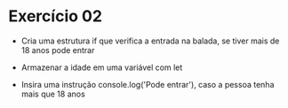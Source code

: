 # Exercício 02

* Cria uma estrutura if que verifica a entrada na balada, se tiver mais de 18 anos pode entrar

* Armazenar a idade em uma variável com let

* Insira uma instrução console.log('Pode entrar'), caso a pessoa tenha mais que 18 anos